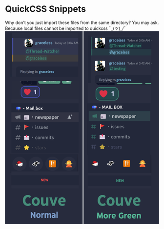 # QuickCSS Snippets

Why don't you just import these files from the same directory? You may ask. Because local files cannot be imported to quickcss ¯\_(ツ)_/¯
![Cabbage Theme](https://github.com/Redundakitties/quickCSS-snippets/blob/master/cabbage.png)